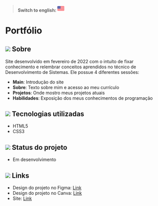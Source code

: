 > #### Switch to english: <kbd>[<img title="English" alt="English" src="flags/united-states.png" width="22">](README-EN.md)</kbd>
<!-- 
## <img src="https://cdn-icons-png.flaticon.com/512/1752/1752919.png" width="40px;" Screenshot
[![Screenshot](https://github.com/carlosdancr/cartao-personalizado/blob/main/img/screencapture-127-0-0-1-5500-2022-02-08-13_34_45.png?raw=true "Screenshot")](https://github.com/carlosdancr/cartao-personalizado/blob/main/img/screencapture-127-0-0-1-5500-2022-02-08-13_34_45.png?raw=true "Screenshot") -->

# Portfólio

## <img src="https://cdn-icons-png.flaticon.com/512/1752/1752919.png" width="40px;"> Sobre
Site desenvolvido em fevereiro de 2022 com o intuíto de fixar conhecimento e relembrar conceitos aprendidos no técnico de Desenvolvimento de Sistemas. Ele possue 4 diferentes sessões:
  - <strong>Main</strong>: Introdução do site
  - <strong>Sobre</strong>: Texto sobre mim e acesso ao meu currículo
  - <strong>Projetos</strong>: Onde mostro meus projetos atuais
  - <strong>Habilidades</strong>: Exposição dos meus conhecimentos de programação

## <img src="https://cdn-icons-png.flaticon.com/512/1752/1752919.png" width="40px;"> Tecnologias utilizadas
- HTML5
- CSS3

## <img src="https://cdn-icons-png.flaticon.com/512/1752/1752919.png" width="40px;"> Status do projeto
- Em desenvolvimento

## <img src="https://cdn-icons-png.flaticon.com/512/1752/1752919.png" width="40px;"> Links 
- Design do projeto no Figma: [Link](https://www.figma.com/file/sqvwx6urSswtoLoJ4CyIXk/Portf%C3%B3lio-2022?node-id=1%3A2 "Link")
- Design do projeto no Canva: [Link](https://www.canva.com/design/DAE4pmuhZ38/eAWxl5QDhsiG9rRUviKtfw/view?website#2:portf-lio-laura "Link")
- Site: [Link](https://lauraferrari.netlify.app/ "Link")

